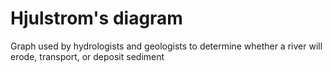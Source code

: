# Hjulstrom's diagram

Graph used by hydrologists and geologists to determine whether a river will
erode, transport, or deposit sediment

